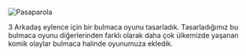 ![Pasaparola](https://user-images.githubusercontent.com/98983922/206427572-f077a849-7880-44ef-985d-44c35498aff8.PNG)

3 Arkadaş eylence için bir bulmaca oyunu tasarladık.
Tasarladığımız bu bulmaca oyunu diğerlerinden farklı olarak daha çok ülkemizde yaşanan komik olaylar
bulmaca halinde oyunumuza ekledik.
